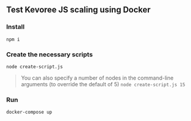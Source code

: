 ## Test Kevoree JS scaling using Docker

### Install
```
npm i
```

### Create the necessary scripts
```
node create-script.js
```

> You can also specify a number of nodes in the command-line arguments (to override the default of 5)
> `node create-script.js 15`

### Run
```
docker-compose up
```
